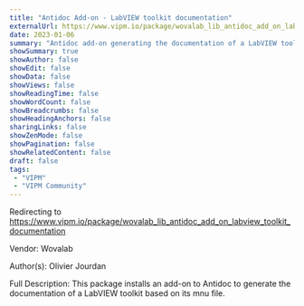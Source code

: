 ```yaml
---
title: "Antidoc Add-on - LabVIEW toolkit documentation"
externalUrl: https://www.vipm.io/package/wovalab_lib_antidoc_add_on_labview_toolkit_documentation
date: 2023-01-06
summary: "Antidoc add-on generating the documentation of a LabVIEW toolkit"
showSummary: true
showAuthor: false
showEdit: false
showData: false
showViews: false
showReadingTime: false
showWordCount: false
showBreadcrumbs: false
showHeadingAnchors: false
sharingLinks: false
showZenMode: false
showPagination: false
showRelatedContent: false
draft: false
tags:
 - "VIPM"
 - "VIPM Community"
---
```


Redirecting to https://www.vipm.io/package/wovalab_lib_antidoc_add_on_labview_toolkit_documentation

Vendor: Wovalab

Author(s): Olivier Jourdan
 
Full Description:
This package installs an add-on to Antidoc to generate the documentation of a LabVIEW toolkit based on its mnu file.
